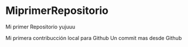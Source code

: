 # MiprimerRepositorio

Mi primer Repositorio yujuuu

Mi primera contribucción local para Github 
Un commit mas desde Github 
